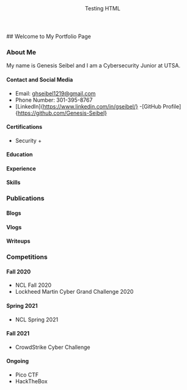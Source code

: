 <html>
 <header id= "header"> Testing HTML</header>
 </html>
## Welcome to My Portfolio Page

### About Me
 My name is Genesis Seibel and I am a Cybersecurity Junior at UTSA. 
#### Contact and Social Media
 - Email: ghseibel1219@gmail.com
 - Phone Number: 301-395-8767
 - [LinkedIn]{https://www.linkedin.com/in/gseibel/}
 -[GitHub Profile]{https://github.com/Genesis-Seibel}


#### Certifications
 - Security +


#### Education

#### Experience
#### Skills
 
### Publications
#### Blogs
#### Vlogs
#### Writeups
 
### Competitions
#### Fall 2020
 - NCL Fall 2020
 - Lockheed Martin Cyber Grand Challenge 2020
#### Spring 2021
 - NCL Spring 2021
#### Fall 2021
 - CrowdStrike Cyber Challenge
#### Ongoing
 - Pico CTF
 - HackTheBox
 
